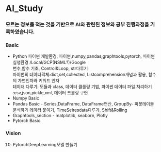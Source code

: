 # AI_Study
### 모르는 정보를 적는 것을 기반으로  AI와 관련된 정보와 공부 진행과정을 기록하였습니다.  

### Basic
- Python
파이썬 개발환경, 파이썬,numpy,pandas,graphtools,pytorch, 파이썬 실행환경 /Local/GCP(NSML?)/Google  
변수,함수 기초, Control&Loop, str다루기  
파이썬의 데이터객체:dict,set,collected, Listcomprehension개념과 활용, 함수의 가변인자와 키워드 인자  
데이터 다루기: 모듈과 class, 데이터 클롤링 기법, 파이썬 데이터 파일 처리하기 :csv,json,pickle,xml, 데이터 크롤링 구현  
- Numpy Basic 
- Pandas Basic - Series,DataFrame, DataFrame연산, GroupBy- 피봇테이블 분석하기
데이터 붙이기, TimeSeiresdata다루기, Shift&Rolling
- Graphtools_section - matplotlib, seaborn, Plotly
- Pytorch Basic

### Vision
10. PytorchDeepLearning모델 만들기

